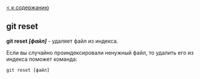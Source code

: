 [< к содержанию](./readme.md)

## git reset

**git reset *[файл]*** - удаляет файл из индекса.

Если вы случайно проиндексировали ненужный файл, то удалить его из индекса поможет команда:

```bash=
git reset [файл]
```